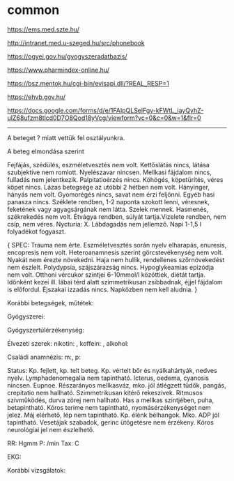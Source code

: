 # common

https://ems.med.szte.hu/

http://intranet.med.u-szeged.hu/src/phonebook

https://ogyei.gov.hu/gyogyszeradatbazis/

https://www.pharmindex-online.hu/

https://bsz.mentok.hu/cgi-bin/evisapi.dll/?REAL_RESP=1

https://ehvb.gov.hu/

https://docs.google.com/forms/d/e/1FAIpQLSelFgy-kFWtL_iayQyhZ-uIZ68ufzm8tlcd0D7O8Qod18yVcg/viewform?vc=0&c=0&w=1&flr=0

- - -

A beteget ? miatt vettük fel osztályunkra.

A beteg elmondása szerint

Fejfájás, szédülés, eszméletvesztés nem volt. Kettőslátás nincs, látása szubjektíve nem romlott. Nyelészavar nincsen. Mellkasi fájdalom nincs, fulladás nem jelentkezik. Palpitatioérzés nincs. Köhögés, köpetürítés, véres köpet nincs. Lázas betegsége az utóbbi 2 hétben nem volt. Hányinger, hányás nem volt. Gyomorégés nincs, savat nem érzi feljönni. Egyéb hasi panasza nincs. Széklete rendben, 1-2 naponta szokott lenni, véresnek, feketének vagy agyagsárgának nem látta. Szelek mennek. Hasmenés, székrekedés nem volt. Étvágya rendben, súlyát tartja.Vizelete rendben, nem csíp, nem véres. Nycturia: X. Lábdagadás nem jellemző. Napi 1-1,5 l folyadékot fogyaszt. 

{ SPEC: Trauma nem érte. Eszméletvesztés során nyelv elharapás, enuresis, encopresis nem volt. Heteroanamnesis szerint görcstevékenység nem volt. Nyakát nem érezte növekedni. Haja nem hullik, rendellenes szőrnövekedést nem észlelt. Polydypsia, szájszárazság nincs. Hypoglykeamias epizódja nem volt.  Otthoni vércukor szintjei 6-10mmol/l közöttiek, diétát tartja. Időnként kezei ill. lábai térd alatt szimmetrikusan zsibbadnak, éjjel fájdalom is előfordul. Éjszakai izzadás nincs. Napközben nem kell aludnia. }

Korábbi betegségek, műtétek:

Gyógyszerei:

Gyógyszertúlérzékenység:

Élvezeti szerek: nikotin: , koffein: , alkohol:

Családi anamnézis: m:, p:

Status: Kp. fejlett, kp. telt beteg. Kp. vértelt bőr és nyálkahártyák, nedves nyelv. Lymphadenomegalia nem tapintható. Icterus, oedema, cyanosis nincsen. Eupnoe. Részarányos mellkasváz, mko. jól átlégzett tüdők, pangás, crepitatio nem hallható. Szimmetrikusan kitérő rekeszívek. Ritmusos szívműködés, durva zörej nem hallható. Has a mellkas szintjében, puha, betapintható. Kóros terime nem tapintható, nyomásérzékenységet nem jelez. Máj elérhető, lép nem tapintható. Kp. élénk bélhangok. Mko. ADP jól tapintható. Vesetájak szabadok, gerinc ütögetésre nem érzékeny. Kóros neurológiai jel nem észlelhető.

RR: Hgmm P: /min Tax: C 

EKG:

Korábbi vizsgálatok:
